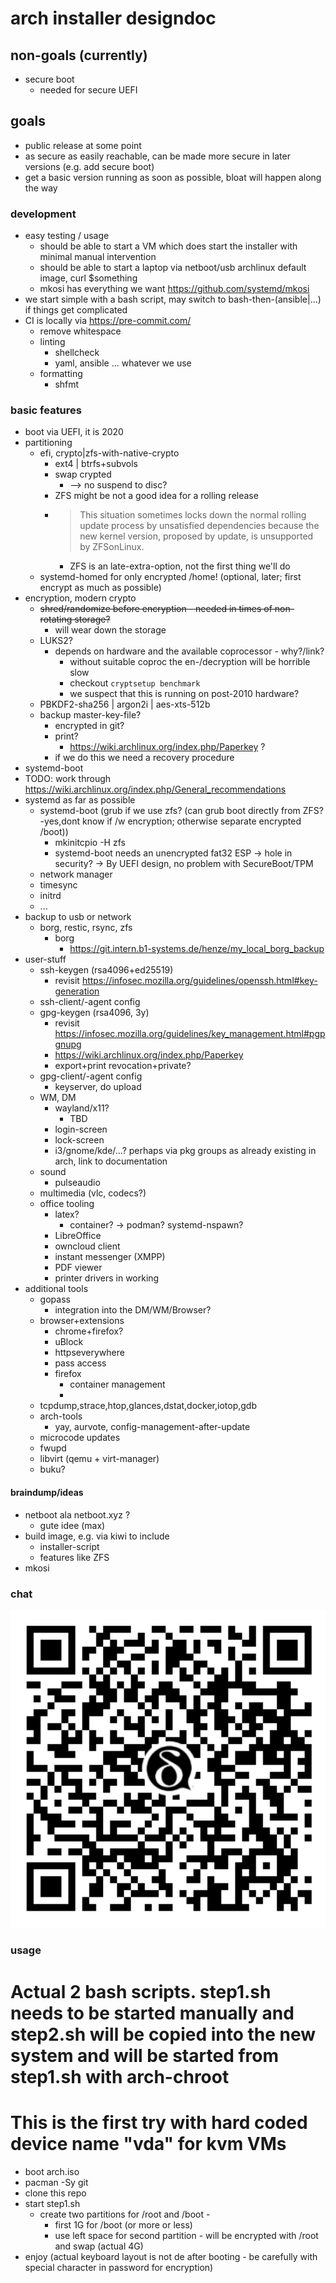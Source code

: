 # arch installer designdoc


## non-goals (currently)
* secure boot
    * needed for secure UEFI

## goals
* public release at some point
* as secure as easily reachable, can be made more secure in later versions (e.g. add secure boot)
* get a basic version running as soon as possible, bloat will happen along the way

### development
* easy testing / usage
    * should be able to start a VM which does start the installer with minimal manual intervention
    * should be able to start a laptop via netboot/usb archlinux default image, curl $something
    * mkosi has everything we want https://github.com/systemd/mkosi
* we start simple with a bash script, may switch to bash-then-(ansible|...) if things get complicated
* CI is locally via https://pre-commit.com/
    * remove whitespace
    * linting
        * shellcheck
        * yaml, ansible ... whatever we use
    * formatting
        * shfmt

### basic features
* boot via UEFI, it is 2020
* partitioning
    * efi, crypto|zfs-with-native-crypto
        * ext4 | btrfs+subvols
        * swap crypted
            * --> no suspend to disc?
        * ZFS might be not a good idea for a rolling release
        * > This situation sometimes locks down the normal rolling update process by unsatisfied dependencies because the new kernel version, proposed by update, is unsupported by ZFSonLinux.
            * ZFS is an late-extra-option, not the first thing we'll do
    * systemd-homed for only encrypted /home! (optional, later; first encrypt as much as possible)
* encryption, modern crypto
    * ~~shred/randomize before encryption - needed in times of non-rotating storage?~~
        * will wear down the storage
    * LUKS2?
        * depends on hardware and the available coprocessor - why?/link?
            * without suitable coproc the en-/decryption will be horrible slow
            * checkout `cryptsetup benchmark`
            * we suspect that this is running on post-2010 hardware?
    * PBKDF2-sha256 | argon2i | aes-xts-512b
    * backup master-key-file?
        * encrypted in git?
        * print?
            * https://wiki.archlinux.org/index.php/Paperkey ?
        * if we do this we need a recovery procedure
* systemd-boot
* TODO: work through https://wiki.archlinux.org/index.php/General_recommendations
* systemd as far as possible
    * systemd-boot (grub if we use zfs? (can grub boot directly from ZFS?-yes,dont know if /w encryption; otherwise separate encrypted /boot))
        * mkinitcpio -H zfs
        * systemd-boot needs an unencrypted fat32 ESP -> hole in security? -> By UEFI design, no problem with SecureBoot/TPM
    * network manager
    * timesync
    * initrd
    * ...
* backup to usb or network
    * borg, restic, rsync, zfs
        * borg
            * https://git.intern.b1-systems.de/henze/my_local_borg_backup
* user-stuff
    * ssh-keygen (rsa4096+ed25519)
        * revisit https://infosec.mozilla.org/guidelines/openssh.html#key-generation
    * ssh-client/-agent config
    * gpg-keygen (rsa4096, 3y)
        * revisit https://infosec.mozilla.org/guidelines/key_management.html#pgpgnupg
        * https://wiki.archlinux.org/index.php/Paperkey
        * export+print revocation+private?
    * gpg-client/-agent config
        * keyserver, do upload
    * WM, DM
        * wayland/x11?
            * TBD
        * login-screen
        * lock-screen
        * i3/gnome/kde/...? perhaps via pkg groups as already existing in arch, link to documentation
    * sound
        * pulseaudio
    * multimedia (vlc, codecs?)
    * office tooling
        * latex?
            * container? -> podman? systemd-nspawn?
        * LibreOffice
        * owncloud client
        * instant messenger (XMPP)
        * PDF viewer
        * printer drivers in working
* additional tools
    * gopass
        * integration into the DM/WM/Browser?
    * browser+extensions
        * chrome+firefox?
        * uBlock
        * httpseverywhere
        * pass access
        * firefox
            * container management
            *
    * tcpdump,strace,htop,glances,dstat,docker,iotop,gdb
    * arch-tools
        * yay, aurvote, config-management-after-update
    * microcode updates
    * fwupd
    * libvirt (qemu + virt-manager)
    * buku?


#### braindump/ideas
* netboot ala netboot.xyz ?
    * gute idee (max)
* build image, e.g. via kiwi to include
    * installer-script
    * features like ZFS
* mkosi

### chat

![deltachat invite](deltachat-invite.jpg)

### usage
# Actual 2 bash scripts. step1.sh needs to be started manually and step2.sh will be copied into the new system and will be started from step1.sh with arch-chroot
# This is the first try with hard coded device name "vda" for kvm VMs
* boot arch.iso
* pacman -Sy git
* clone this repo
* start step1.sh
    * create two partitions for /root and /boot -
        * first 1G for /boot (or more or less)
        * use left space for second partition - will be encrypted with /root and swap (actual 4G)
* enjoy (actual keyboard layout is not de after booting - be carefully with special character in password for encryption)
